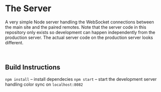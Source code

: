 # The Server

A very simple Node server handling the WebSocket connections between the main site and the paired remotes. Note that the server code in this repository only exists so development can happen independently from the production server. The actual server code on the production server looks different.

&nbsp;

## Build Instructions

`npm install` – install dependecies
`npm start` – start the development server handling color sync on `localhost:8082`
